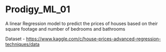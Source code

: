 # Prodigy_ML_01
A linear Regression model to predict the prices of houses based on their square footage and number of bedrooms and bathrooms

Dataset - https://www.kaggle.com/c/house-prices-advanced-regression-techniques/data

